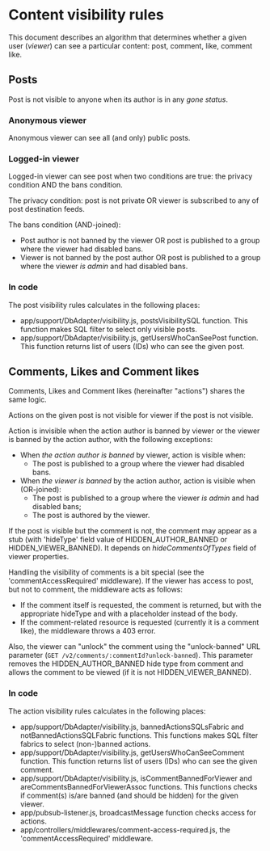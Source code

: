 # Content visibility rules

This document describes an algorithm that determines whether a given user
(*viewer*) can see a particular content: post, comment, like, comment like.

## Posts

Post is not visible to anyone when its author is in any *gone status*.

### Anonymous viewer

Anonymous viewer can see all (and only) public posts.

### Logged-in viewer

Logged-in viewer can see post when two conditions are true: the privacy
condition AND the bans condition.

The privacy condition: post is not private OR viewer is subscribed to any of
post destination feeds.

The bans condition (AND-joined):
* Post author is not banned by the viewer OR post is published to a group where
  the viewer had disabled bans.
* Viewer is not banned by the post author OR post is published to a group where
  the viewer *is admin* and had disabled bans.

### In code
The post visibility rules calculates in the following places:
* app/support/DbAdapter/visibility.js, postsVisibilitySQL function. This
  function makes SQL filter to select only visible posts.
* app/support/DbAdapter/visibility.js, getUsersWhoCanSeePost function. This
  function returns list of users (IDs) who can see the given post.

## Comments, Likes and Comment likes

Comments, Likes and Comment likes (hereinafter "actions") shares the same logic.

Actions on the given post is not visible for viewer if the post is not visible.

Action is invisible when the action author is banned by viewer or the viewer is
banned by the action author, with the following exceptions:

* When *the action author is banned* by viewer, action is visible when:
  * The post is published to a group where the viewer had disabled bans.
* When *the viewer is banned* by the action author, action is visible when
  (OR-joined):
  * The post is published to a group where the viewer *is admin* and had
    disabled bans;
  * The post is authored by the viewer.

If the post is visible but the comment is not, the comment may appear as a stub
(with 'hideType' field value of HIDDEN_AUTHOR_BANNED or HIDDEN_VIEWER_BANNED).
It depends on *hideCommentsOfTypes* field of viewer properties.

Handling the visibility of comments is a bit special (see the
'commentAccessRequired' middleware). If the viewer has access to post, but not
to comment, the middleware acts as follows:
* If the comment itself is requested, the comment is returned, but with the
  appropriate hideType and with a placeholder instead of the body.
* If the comment-related resource is requested (currently it is a comment like),
  the middleware throws a 403 error.

Also, the viewer can "unlock" the comment using the "unlock-banned" URL
parameter (`GET /v2/comments/:commentId?unlock-banned`). This parameter removes
the HIDDEN_AUTHOR_BANNED hide type from comment and allows the comment to be
viewed (if it is not HIDDEN_VIEWER_BANNED).

### In code
The action visibility rules calculates in the following places:
* app/support/DbAdapter/visibility.js, bannedActionsSQLsFabric and
  notBannedActionsSQLFabric functions. This functions makes SQL filter fabrics
  to select (non-)banned actions.
* app/support/DbAdapter/visibility.js, getUsersWhoCanSeeComment function. This
  function returns list of users (IDs) who can see the given comment.
* app/support/DbAdapter/visibility.js, isCommentBannedForViewer and
  areCommentsBannedForViewerAssoc functions. This functions checks if comment(s)
  is/are banned (and should be hidden) for the given viewer.
* app/pubsub-listener.js, broadcastMessage function checks access for actions.
* app/controllers/middlewares/comment-access-required.js, the
  'commentAccessRequired' middleware.
